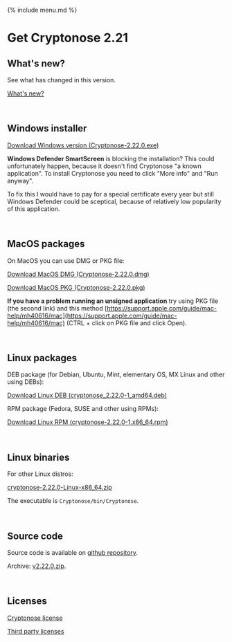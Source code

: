{% include menu.md %}

# Get Cryptonose 2.21

## What's new?

See what has changed in this version.

<a class="changelog-button" href="https://github.com/dawidm/cryptonose2/releases/tag/v2.22.0">What's new?</a>

&nbsp;

## Windows installer

<a class="download-button" href="https://github.com/dawidm/cryptonose2/releases/download/v2.22.0/Cryptonose-2.22.0.exe">Download Windows version (Cryptonose-2.22.0.exe)</a>

**Windows Defender SmartScreen** is blocking the installation? This could unfortunately happen, because it doesn't find Cryptonose "a known application". To install Cryptonose you need to click "More info" and "Run anyway".

To fix this I would have to pay for a special certificate every year but still Windows Defender could be sceptical, because of relatively low popularity of this application.

&nbsp;

## MacOS packages

On MacOS you can use DMG or PKG file:

<a class="download-button" style="padding-bottom: 1em" href="https://github.com/dawidm/cryptonose2/releases/download/v2.22.0/Cryptonose-2.22.0.dmg">Download MacOS DMG (Cryptonose-2.22.0.dmg)</a>

<a href="https://github.com/dawidm/cryptonose2/releases/download/v2.22.0/Cryptonose-2.22.0.pkg">Download MacOS PKG (Cryptonose-2.22.0.pkg)</a>

**If you have a problem running an unsigned application** try using PKG file (the second link) and this method [https://support.apple.com/guide/mac-help/mh40616/mac](https://support.apple.com/guide/mac-help/mh40616/mac) (CTRL + click on PKG file and click Open).

&nbsp;

## Linux packages

DEB package (for Debian, Ubuntu, Mint, elementary OS, MX Linux and other using DEBs):

<a class="download-button" href="https://github.com/dawidm/cryptonose2/releases/download/v2.22.0/cryptonose_2.22.0-1_amd64.deb">Download Linux DEB (cryptonose_2.22.0-1_amd64.deb)</a>

RPM package (Fedora, SUSE and other using RPMs):

<a class="download-button" href="https://github.com/dawidm/cryptonose2/releases/download/v2.22.0/cryptonose-2.22.0-1.x86_64.rpm">Download Linux RPM (cryptonose-2.22.0-1.x86_64.rpm)</a>

&nbsp;

## Linux binaries
For other Linux distros:

[cryptonose-2.22.0-Linux-x86_64.zip](https://github.com/dawidm/cryptonose2/releases/download/v2.22.0/cryptonose-2.22.0-Linux-x86_64.zip)

The executable is `Cryptonose/bin/Cryptonose`.

&nbsp;

## Source code
Source code is available on [github repository](https://github.com/dawidm/cryptonose2/releases/tag/v2.22.0).

Archive: [v2.22.0.zip](https://github.com/dawidm/cryptonose2/archive/v2.22.0.zip).

&nbsp;

## Licenses
[Cryptonose license](https://github.com/dawidm/cryptonose2/releases/download/v2.22.0/LICENSE.txt)

[Third party licenses](https://github.com/dawidm/cryptonose2/releases/download/v2.22.0/LICENSE-3RD-PARTY.txt)
